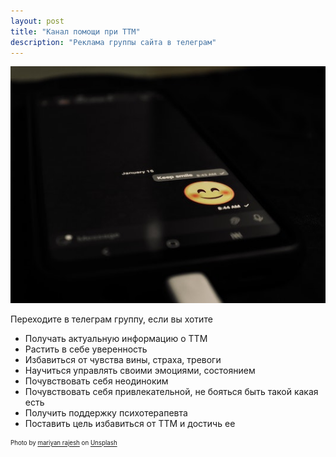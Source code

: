 ```yaml
---
layout: post
title: "Канал помощи при ТТМ"
description: "Реклама группы сайта в телеграм"
---
```

<img 
    src="/assets/img/mariyan-rajesh-BICGzegcfWs-unsplash.jpg" 
    alt="телеграм группа помощи при ТТМ"
/>
<br/>


Переходите в телеграм группу, если вы хотите

- Получать актуальную информацию о ТТМ
- Растить в себе уверенность
- Избавиться от чувства вины, страха, тревоги
- Научиться управлять своими эмоциями, состоянием
- Почувствовать себя неодиноким
- Почувствовать себя привлекательной, не бояться быть такой какая есть
- Получить поддержку психотерапевта
- Поставить цель избавиться от ТТМ и достичь ее

<sub><sup>
Photo by <a href="https://unsplash.com/@mariyan_rajesh?utm_source=unsplash&utm_medium=referral&utm_content=creditCopyText">mariyan rajesh</a> on <a href="https://unsplash.com/s/photos/telegram?utm_source=unsplash&utm_medium=referral&utm_content=creditCopyText">Unsplash</a>
</sup></sub>